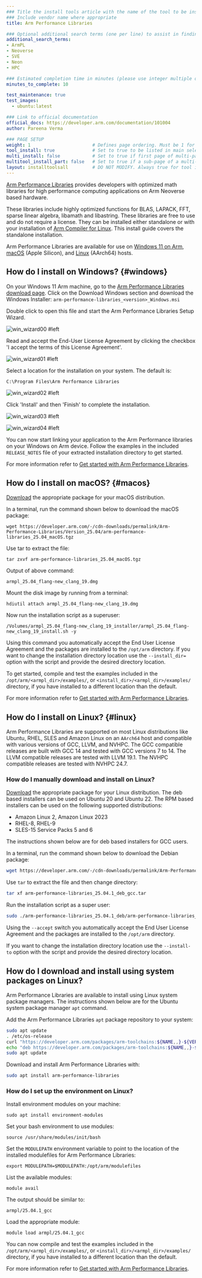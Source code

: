 ```yaml
---
### Title the install tools article with the name of the tool to be installed
### Include vendor name where appropriate
title: Arm Performance Libraries

### Optional additional search terms (one per line) to assist in finding the article
additional_search_terms:
- ArmPL
- Neoverse
- SVE
- Neon
- HPC

### Estimated completion time in minutes (please use integer multiple of 5)
minutes_to_complete: 10

test_maintenance: true
test_images:
  - ubuntu:latest

### Link to official documentation
official_docs: https://developer.arm.com/documentation/101004
author: Pareena Verma

### PAGE SETUP
weight: 1                       # Defines page ordering. Must be 1 for first (or only) page.
tool_install: true              # Set to true to be listed in main selection page, else false
multi_install: false            # Set to true if first page of multi-page article, else false
multitool_install_part: false   # Set to true if a sub-page of a multi-page article, else false
layout: installtoolsall         # DO NOT MODIFY. Always true for tool install articles
---
```


[Arm Performance Libraries](https://developer.arm.com/downloads/-/arm-performance-libraries#documentation) provides developers with optimized math libraries for high performance computing applications on Arm Neoverse based hardware.

These libraries include highly optimized functions for BLAS, LAPACK, FFT, sparse linear algebra, libamath and libastring.
These libraries are free to use and do not require a license. They can be installed either standalone or with your installation of [Arm Compiler for Linux](/install-guides/acfl). This install guide covers the standalone installation.

Arm Performance Libraries are available for use on [Windows 11 on Arm](#windows), [macOS](#macos) (Apple Silicon), and [Linux](#linux) (AArch64) hosts.

## How do I install on Windows? {#windows}

On your Windows 11 Arm machine, go to the [Arm Performance Libraries download page](https://developer.arm.com/downloads/-/arm-performance-libraries).
Click on the Download Windows section and download the Windows Installer:
`arm-performance-libraries_<version>_Windows.msi`

Double click to open this file and start the Arm Performance Libraries Setup Wizard.

![win_wizard00 #left](/install-guides/_images/armpl_wizard00.png)

Read and accept the End-User License Agreement by clicking the checkbox 'I accept the terms of this License Agreement'.

![win_wizard01 #left](/install-guides/_images/armpl_wizard01.png)

Select a location for the installation on your system. The default is:

`C:\Program Files\Arm Performance Libraries`

![win_wizard02 #left](/install-guides/_images/armpl_wizard02.png)

Click 'Install' and then 'Finish' to complete the installation.

![win_wizard03 #left](/install-guides/_images/armpl_wizard03.png)

![win_wizard04 #left](/install-guides/_images/armpl_wizard04.png)

You can now start linking your application to the Arm Performance libraries on your Windows on Arm device. Follow the examples in the included `RELEASE_NOTES` file of your extracted installation directory to get started.

For more information refer to [Get started with Arm Performance Libraries](https://developer.arm.com/documentation/109361).


## How do I install on macOS? {#macos}

[Download](https://developer.arm.com/downloads/-/arm-performance-libraries) the appropriate package for your macOS distribution.

In a terminal, run the command shown below to download the macOS package:
```console
wget https://developer.arm.com/-/cdn-downloads/permalink/Arm-Performance-Libraries/Version_25.04/arm-performance-libraries_25.04_macOS.tgz
```

Use tar to extract the file:
```console
tar zxvf arm-performance-libraries_25.04_macOS.tgz
```

Output of above command:
```console
armpl_25.04_flang-new_clang_19.dmg
```

Mount the disk image by running from a terminal:
```console
hdiutil attach armpl_25.04_flang-new_clang_19.dmg
```

Now run the installation script as a superuser:

```console
/Volumes/armpl_25.04_flang-new_clang_19_installer/armpl_25.04_flang-new_clang_19_install.sh -y
```

Using this command you automatically accept the End User License Agreement and the packages are installed to the `/opt/arm` directory. If you want to change the installation directory location use the `--install_dir=` option with the script and provide the desired directory location.

To get started, compile and test the examples included in the `/opt/arm/<armpl_dir>/examples/`, or `<install_dir>/<armpl_dir>/examples/` directory, if you have installed to a different location than the default.

For more information refer to [Get started with Arm Performance Libraries](https://developer.arm.com/documentation/109362).


## How do I install on Linux? {#linux}

Arm Performance Libraries are supported on most Linux distributions like Ubuntu, RHEL, SLES and Amazon Linux on an `AArch64` host and compatible with various versions of GCC, LLVM, and NVHPC. The GCC compatible releases are built with GCC 14 and tested with GCC versions 7 to 14. The LLVM compatible releases are tested with LLVM 19.1. The NVHPC compatible releases are tested with NVHPC 24.7.

### How do I manually download and install on Linux?

[Download](https://developer.arm.com/downloads/-/arm-performance-libraries) the appropriate package for your Linux distribution. The deb based installers can be used on Ubuntu 20 and Ubuntu 22. The RPM based installers can be used on the following supported distributions:

- Amazon Linux 2, Amazon Linux 2023
- RHEL-8, RHEL-9
- SLES-15 Service Packs 5 and 6

The instructions shown below are for deb based installers for GCC users.

In a terminal, run the command shown below to download the Debian package:

```bash
wget https://developer.arm.com/-/cdn-downloads/permalink/Arm-Performance-Libraries/Version_25.04.1/arm-performance-libraries_25.04.1_deb_gcc.tar
```

Use `tar` to extract the file and then change directory:

```bash
tar xf arm-performance-libraries_25.04.1_deb_gcc.tar
```

Run the installation script as a super user:

```bash
sudo ./arm-performance-libraries_25.04.1_deb/arm-performance-libraries_25.04.1_deb.sh --accept
```

Using the `--accept` switch you automatically accept the End User License Agreement and the packages are installed to the `/opt/arm` directory.

If you want to change the installation directory location use the `--install-to` option with the script and provide the desired directory location.

## How do I download and install using system packages on Linux?

Arm Performance Libraries are available to install using Linux system package managers. The instructions shown below are for the Ubuntu system package manager `apt` command.

Add the Arm Performance Libraries `apt` package repository to your system:

```bash
sudo apt update
. /etc/os-release
curl "https://developer.arm.com/packages/arm-toolchains:${NAME,,}-${VERSION_ID/%.*/}/${VERSION_CODENAME}/Release.key" | sudo tee /etc/apt/trusted.gpg.d/developer-arm-com.asc
echo "deb https://developer.arm.com/packages/arm-toolchains:${NAME,,}-${VERSION_ID/%.*/}/${VERSION_CODENAME}/ ./" | sudo tee /etc/apt/sources.list.d/developer-arm-com.list
sudo apt update
```

Download and install Arm Performance Libraries with:

```bash
sudo apt install arm-performance-libraries
```

### How do I set up the environment on Linux?

Install environment modules on your machine:

```console
sudo apt install environment-modules
```

Set your bash environment to use modules:

```console
source /usr/share/modules/init/bash
```

Set the `MODULEPATH` environment variable to point to the location of the installed modulefiles for Arm Performance Libraries:

```console
export MODULEPATH=$MODULEPATH:/opt/arm/modulefiles
```

List the available modules:

```console
module avail
```

The output should be similar to:

```output
armpl/25.04.1_gcc
```

Load the appropriate module:

```console
module load armpl/25.04.1_gcc
```

You can now compile and test the examples included in the `/opt/arm/<armpl_dir>/examples/`, or `<install_dir>/<armpl_dir>/examples/` directory, if you have installed to a different location than the default.

For more information refer to [Get started with Arm Performance Libraries](https://developer.arm.com/documentation/102620).

